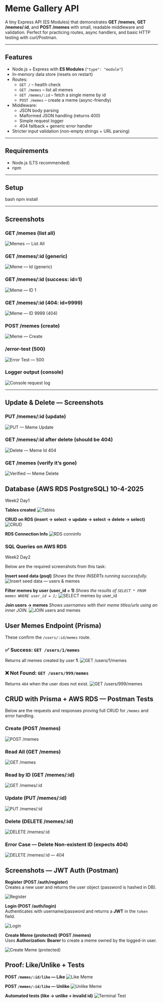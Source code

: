 # Meme Gallery API

A tiny Express API (ES Modules) that demonstrates **GET /memes**, **GET /memes/:id**, and **POST /memes** with small, readable middleware and validation. Perfect for practicing routes, async handlers, and basic HTTP testing with curl/Postman.

---

## Features

- Node.js + Express with **ES Modules** (`"type": "module"`)
- In-memory data store (resets on restart)
- Routes:
  - `GET /` – health check
  - `GET /memes` – list all memes
  - `GET /memes/:id` – fetch a single meme by id
  - `POST /memes` – create a meme (async-friendly)
- Middleware:
  - JSON body parsing
  - Malformed JSON handling (returns 400)
  - Simple request logger
  - 404 fallback + generic error handler
- Stricter input validation (non-empty strings + URL parsing)

---

## Requirements

- Node.js (LTS recommended)
- npm

---

## Setup

bash
npm install

---

## Screenshots

### GET /memes (list all)
![Memes — List All](<screenshots/Memes ListAll.png>)

### GET /memes/:id (generic)
![Meme — Id (generic)](<screenshots/Meme Id.png>)

### GET /memes/:id (success: id=1)
![Meme — ID 1](<screenshots/Meme 1.png>)

### GET /memes/:id (404: id=9999)
![Meme — ID 9999 (404)](<screenshots/Meme 9999.png>)

### POST /memes (create)
![Meme — Create](<screenshots/Meme Create.png>)

### /error-test (500)
![Error Test — 500](<screenshots/Meme error test.png>)

### Logger output (console)
![Console request log](screenshots/console-request-log.png)

---

## Update & Delete — Screenshots

### PUT /memes/:id (update)
![PUT — Meme Update](<screenshots/PUT Meme Update.png>)

### GET /memes/:id after delete (should be 404)
![Delete — Meme Id 404](<screenshots/Delete Meme Id.png>)

### GET /memes (verify it’s gone)
![Verified — Meme Delete](<screenshots/Verified Meme Delete.png>)


## Database (AWS RDS PostgreSQL)  10-4-2025 
Week2 Day1

**Tables created**
![Tables](screenshots/DB-tables.png)

**CRUD on RDS (insert → select → update → select → delete → select)**
![CRUD](screenshots/DB-crud.png)

**RDS Connection Info**
![RDS conninfo](screenshots/DB-conninfo.png)


### SQL Queries on AWS RDS
Week2 Day2

Below are the required screenshots from this task:

**Insert seed data (psql)**
_Shows the three INSERTs running successfully._
![Insert seed data — users & memes](screenshots/Insert.png)

**Filter memes by user (user_id = 1)**
_Shows the results of `SELECT * FROM memes WHERE user_id = 1;`_
![SELECT memes by user_id](screenshots/Select.png)

**Join users → memes**
_Shows usernames with their meme titles/urls using an inner JOIN._
![JOIN users and memes](screenshots/Join.png)


## User Memes Endpoint (Prisma)

These confirm the `/users/:id/memes` route.

### ✅ Success: `GET /users/1/memes`
Returns all memes created by user **1**.
![GET /users/1/memes](screenshots/userIDmemes.png)

### ❌ Not Found: `GET /users/999/memes`
Returns `404` when the user does not exist.
![GET /users/999/memes](screenshots/user999memes.png)


## CRUD with Prisma + AWS RDS — Postman Tests

Below are the requests and responses proving full CRUD for `/memes` and error handling.  

### Create (POST /memes)
![POST /memes](screenshots/PostMeme.png)

### Read All (GET /memes)
![GET /memes](screenshots/GetAllMemes.png)

### Read by ID (GET /memes/:id)
![GET /memes/:id](screenshots/MemeByID.png)

### Update (PUT /memes/:id)
![PUT /memes/:id](screenshots/UpdateMeme.png)

### Delete (DELETE /memes/:id)
![DELETE /memes/:id](screenshots/DeleteMeme.png)

### Error Case — Delete Non-existent ID (expects 404)
![DELETE /memes/:id — 404](screenshots/Delete404.png)


## Screenshots — JWT Auth (Postman)

**Register (POST /auth/register)**  
Creates a new user and returns the user object (password is hashed in DB).

![Register](./screenshots/Register.png)

**Login (POST /auth/login)**  
Authenticates with username/password and returns a **JWT** in the `token` field.

![Login](./screenshots/Login.png)

**Create Meme (protected) (POST /memes)**  
Uses **Authorization: Bearer <token>** to create a meme owned by the logged-in user.

![Create Meme (protected)](./screenshots/CreateMeme(protected).png)


## Proof: Like/Unlike + Tests

**POST `/memes/:id/like` — Like**
![Like Meme](./screenshots//LikeMeme.png)

**POST `/memes/:id/like` — Unlike**
![Unlike Meme](./screenshots/UnlikeMeme.png)

**Automated tests (like → unlike + invalid id)**
![Terminal Test](./screenshots/TerminalTest.png)

